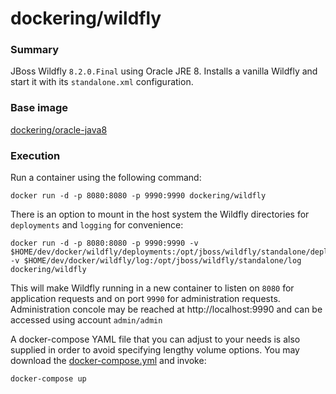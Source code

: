 # dockering/wildfly

### Summary

JBoss Wildfly `8.2.0.Final` using Oracle JRE 8. Installs a vanilla Wildfly and
start it with its `standalone.xml` configuration.


### Base image

[dockering/oracle-java8](https://github.com/andyvl/dockering/tree/develop/oracle-java8)


### Execution

Run a container using the following command:

    docker run -d -p 8080:8080 -p 9990:9990 dockering/wildfly


There is an option to mount in the host system the Wildfly directories for
`deployments` and `logging` for convenience:

    docker run -d -p 8080:8080 -p 9990:9990 -v $HOME/dev/docker/wildfly/deployments:/opt/jboss/wildfly/standalone/deployments -v $HOME/dev/docker/wildfly/log:/opt/jboss/wildfly/standalone/log dockering/wildfly

This will make Wildfly running in a new container to listen on `8080` for application requests and on port `9990` for administration requests. Administration concole may be reached at http://localhost:9990 and can be accessed using account `admin/admin`


A docker-compose YAML file that you can adjust to your needs is also supplied in order to avoid
specifying lengthy volume options. You may download the [docker-compose.yml](https://github.com/andyvl/dockering/tree/develop/wildfly/docker-compose.yml) and invoke:

    docker-compose up
